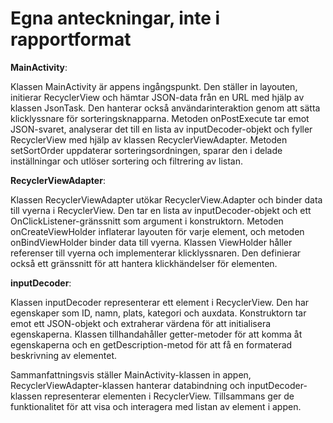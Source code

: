 # Egna anteckningar, inte i rapportformat
**MainActivity**:

Klassen MainActivity är appens ingångspunkt. Den ställer in layouten, initierar RecyclerView och hämtar JSON-data från en URL med hjälp av klassen JsonTask. Den hanterar också användarinteraktion genom att sätta klicklyssnare för sorteringsknapparna. Metoden onPostExecute tar emot JSON-svaret, analyserar det till en lista av inputDecoder-objekt och fyller RecyclerView med hjälp av klassen RecyclerViewAdapter. Metoden setSortOrder uppdaterar sorteringsordningen, sparar den i delade inställningar och utlöser sortering och filtrering av listan.

**RecyclerViewAdapter**:

Klassen RecyclerViewAdapter utökar RecyclerView.Adapter och binder data till vyerna i RecyclerView. Den tar en lista av inputDecoder-objekt och ett OnClickListener-gränssnitt som argument i konstruktorn. Metoden onCreateViewHolder inflaterar layouten för varje element, och metoden onBindViewHolder binder data till vyerna. Klassen ViewHolder håller referenser till vyerna och implementerar klicklyssnaren. Den definierar också ett gränssnitt för att hantera klickhändelser för elementen.

**inputDecoder**:

Klassen inputDecoder representerar ett element i RecyclerView. Den har egenskaper som ID, namn, plats, kategori och auxdata. Konstruktorn tar emot ett JSON-objekt och extraherar värdena för att initialisera egenskaperna. Klassen tillhandahåller getter-metoder för att komma åt egenskaperna och en getDescription-metod för att få en formaterad beskrivning av elementet.

Sammanfattningsvis ställer MainActivity-klassen in appen, RecyclerViewAdapter-klassen hanterar databindning och inputDecoder-klassen representerar elementen i RecyclerView. Tillsammans ger de funktionalitet för att visa och interagera med listan av element i appen.

